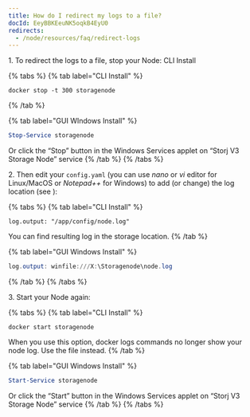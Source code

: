 ```yaml
---
title: How do I redirect my logs to a file?
docId: EeyBBKEeuNK5oqkB4EyU0
redirects:
  - /node/resources/faq/redirect-logs
---
```


1\. To redirect the logs to a file, stop your Node:&#x20;
CLI Install

{% tabs %}
{% tab label="CLI Install" %}

```none
docker stop -t 300 storagenode
```

{% /tab %}

{% tab label="GUI WIndows Install" %}

```powershell
Stop-Service storagenode

```

Or click the “Stop” button in the Windows Services applet on “Storj V3 Storage Node” service
{% /tab %}
{% /tabs %}

2\. Then edit your `config.yaml` (you can use _nano_ or _vi_ editor for Linux/MacOS or _Notepad++_ for Windows) to add (or change) the log location (see [](docId:gDXZgLlP_rcSW8SuflgqS)):&#x20;

{% tabs %}
{% tab label="CLI Install" %}

```none
log.output: "/app/config/node.log"
```

You can find resulting log in the storage location.
{% /tab %}

{% tab label="GUI Windows Install" %}

```powershell
log.output: winfile:///X:\Storagenode\node.log
```

{% /tab %}
{% /tabs %}

3\. Start your Node again:

{% tabs %}
{% tab label="CLI Install" %}

```shell
docker start storagenode
```

When you use this option, docker logs commands no longer show your node log. Use the file instead.
{% /tab %}

{% tab label="GUI Windows Install" %}

```powershell
Start-Service storagenode
```

Or click the “Start” button in the Windows Services applet on “Storj V3 Storage Node” service
{% /tab %}
{% /tabs %}

